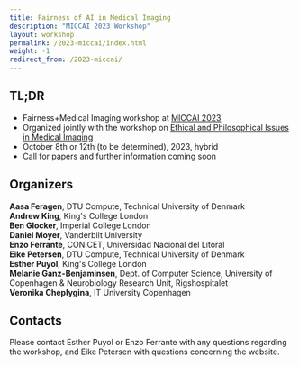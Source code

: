 ```yaml
---
title: Fairness of AI in Medical Imaging
description: "MICCAI 2023 Workshop"
layout: workshop
permalink: /2023-miccai/index.html
weight: -1
redirect_from: /2023-miccai/
---
```


## TL;DR

 - Fairness+Medical Imaging workshop at [MICCAI 2023](https://conferences.miccai.org/2023/en/)
 - Organized jointly with the workshop on [Ethical and Philosophical Issues in Medical Imaging](https://sites.google.com/view/epimi)
 - October 8th or 12th (to be determined), 2023, hybrid
 - Call for papers and further information coming soon


## Organizers

**Aasa Feragen**, DTU Compute, Technical University of Denmark  
**Andrew King**, King's College London  
**Ben Glocker**, Imperial College London  
**Daniel Moyer**, Vanderbilt University  
**Enzo Ferrante**, CONICET, Universidad Nacional del Litoral  
**Eike Petersen**, DTU Compute, Technical University of Denmark  
**Esther Puyol**, King's College London  
**Melanie Ganz-Benjaminsen**, Dept. of Computer Science, University of Copenhagen & Neurobiology Research Unit, Rigshospitalet  
**Veronika Cheplygina**, IT University Copenhagen  

## Contacts

<!-- replace with group email -->
Please contact Esther Puyol or Enzo Ferrante with any questions regarding the workshop, and Eike Petersen with questions concerning the website.
